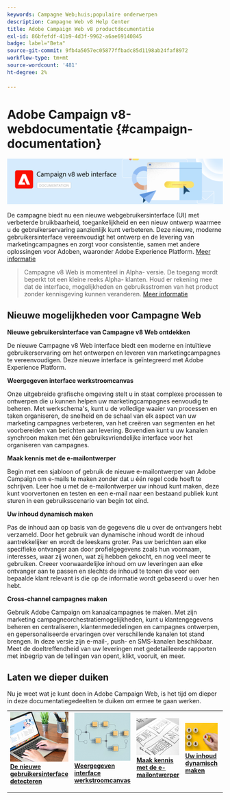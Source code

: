 ```yaml
---
keywords: Campagne Web;huis;populaire onderwerpen
description: Campagne Web v8 Help Center
title: Adobe Campaign Web v8 productdocumentatie
exl-id: 86bfefdf-41b9-4d3f-9962-a6ae69140845
badge: label="Beta"
source-git-commit: 9fb4a5057ec05877ffbadc85d1198ab24faf8972
workflow-type: tm+mt
source-wordcount: '481'
ht-degree: 2%

---
```


# Adobe Campaign v8-webdocumentatie {#campaign-documentation}

![](assets/do-not-localize/banner-documentationv8.png)

De campagne biedt nu een nieuwe webgebruikersinterface (UI) met verbeterde bruikbaarheid, toegankelijkheid en een nieuw ontwerp waarmee u de gebruikerservaring aanzienlijk kunt verbeteren. Deze nieuwe, moderne gebruikersinterface vereenvoudigt het ontwerp en de levering van marketingcampagnes en zorgt voor consistentie, samen met andere oplossingen voor Adoben, waaronder Adobe Experience Platform. [Meer informatie](get-started/get-started.md)

>Campagne v8 Web is momenteel in Alpha- versie. De toegang wordt beperkt tot een kleine reeks Alpha- klanten. Houd er rekening mee dat de interface, mogelijkheden en gebruiksstromen van het product zonder kennisgeving kunnen veranderen. [Meer informatie](rn/whats-new.md)

## Nieuwe mogelijkheden voor Campagne Web

**Nieuwe gebruikersinterface van Campagne v8 Web ontdekken**

De nieuwe Campagne v8 Web interface biedt een moderne en intuïtieve gebruikerservaring om het ontwerpen en leveren van marketingcampagnes te vereenvoudigen. Deze nieuwe interface is geïntegreerd met Adobe Experience Platform.

**Weergegeven interface werkstroomcanvas**

Onze uitgebreide grafische omgeving stelt u in staat complexe processen te ontwerpen die u kunnen helpen uw marketingcampagnes eenvoudig te beheren. Met werkschema&#39;s, kunt u de volledige waaier van processen en taken organiseren, de snelheid en de schaal van elk aspect van uw marketing campagnes verbeteren, van het creëren van segmenten en het voorbereiden van berichten aan levering. Bovendien kunt u uw kanalen synchroon maken met één gebruiksvriendelijke interface voor het organiseren van campagnes.

**Maak kennis met de e-mailontwerper**

Begin met een sjabloon of gebruik de nieuwe e-mailontwerper van Adobe Campaign om e-mails te maken zonder dat u één regel code hoeft te schrijven. Leer hoe u met de e-mailontwerper uw inhoud kunt maken, deze kunt voorvertonen en testen en een e-mail naar een bestaand publiek kunt sturen in een gebruiksscenario van begin tot eind.

**Uw inhoud dynamisch maken**

Pas de inhoud aan op basis van de gegevens die u over de ontvangers hebt verzameld. Door het gebruik van dynamische inhoud wordt de inhoud aantrekkelijker en wordt de leeskans groter. Pas uw berichten aan elke specifieke ontvanger aan door profielgegevens zoals hun voornaam, interesses, waar zij wonen, wat zij hebben gekocht, en nog veel meer te gebruiken. Creeer voorwaardelijke inhoud om uw leveringen aan elke ontvanger aan te passen en slechts de inhoud te tonen die voor een bepaalde klant relevant is die op de informatie wordt gebaseerd u over hen hebt.

**Cross-channel campagnes maken**

Gebruik Adobe Campaign om kanaalcampagnes te maken. Met zijn marketing campagneorchestratiemogelijkheden, kunt u klantengegevens beheren en centraliseren, klantenmededelingen en campagnes ontwerpen, en gepersonaliseerde ervaringen over verschillende kanalen tot stand brengen. In deze versie zijn e-mail-, push- en SMS-kanalen beschikbaar. Meet de doeltreffendheid van uw leveringen met gedetailleerde rapporten met inbegrip van de tellingen van opent, klikt, vooruit, en meer.

## Laten we dieper duiken

Nu je weet wat je kunt doen in Adobe Campaign Web, is het tijd om dieper in deze documentatiegedeelten te duiken om ermee te gaan werken.

<table style="table-layout:fixed"><tr style="border: 0;">
<td>
<a href="get-started/user-interface.md">
<img alt="nieuwe interface" src="assets/do-not-localize/menu-ui.jpeg">
</a>
<div><a href="get-started/user-interface.md"><strong>De nieuwe gebruikersinterface detecteren</strong>
</div>
<p>
</td>
<td>
<a href="workflows/gs-workflows.md">
<img alt="Validatie" src="assets/do-not-localize/menu-workflows.jpeg">
</a>
<div>
<a href="workflows/gs-workflows.md"><strong>Weergegeven interface werkstroomcanvas</strong></a>
</div>
<p>
</td>
<td>
<a href="content/get-started-email-designer.md">
<img alt="Onfrequent" src="assets/do-not-localize/menu-design.jpg">
</a>
<div>
<a href="content/get-started-email-designer.md"><strong>Maak kennis met de e-mailontwerper</strong></a>
</div>
<p></td>
<td>
<a href="personalization/gs-personalization.md">
<img alt="Doelgroepen" src="assets/do-not-localize/menu-dynamic.jpg">
</a>
<div>
<a href="personalization/gs-personalization.md"><strong>Uw inhoud dynamisch maken</strong></a>
</div>
<p>
</td>
<td>
<a href="campaigns/gs-campaigns.md">
<img alt="Validatie" src="assets/do-not-localize/menu-campaign.jpeg">
</a>
<div>
<a href="campaigns/gs-campaigns.md"><strong>Cross-channel campagnes maken</strong></a>
</div>
<p>
</td>
</tr></table>

<!--
<table style="table-layout:fixed">
<tr style="border: 0;"><td width="30%"><a href="get-started/user-interface.md">
<img alt="new UI" src="assets/do-not-localize/menu-ui.jpeg" width="150px">
</a></td><td>Discover Campaign Web new user interface, latest improvements, key capabilities. Learn how to use them to build cross-channel campaigns for your audiences. With its user-friendly features, Campaign helps you streamline personalized cross-channel campaign creation process, drive results, and gain a competitive edge.</td></tr>
<tr style="border: 0;"><td width="30%"><a href="get-started/user-interface.md">
<img alt="new UI" src="assets/do-not-localize/menu-workflows.jpeg" width="150px">
</a></td><td>Our comprehensive graphical canvas makes it easy for you to design processes such as segmentation, campaign execution, and more. With this advanced tool at your fingertips, you can streamline your workflow and elevate your campaigns.</td></tr>
<tr style="border: 0;"><td width="30%"><a href="get-started/user-interface.md">
<img alt="new UI" src="assets/do-not-localize/menu-design.jpg" width="150px">
</a></td><td>Start from a template, or use Adobe Campaign's new Email Designer to create emails without having to write a single line of code. Learn how to use the Email Designer to create your content, preview and test it, and send an email to an existing audience in an end-to-end use case.</td></tr>
<tr style="border: 0;"><td width="30%"><a href="get-started/user-interface.md">
<img alt="new UI" src="assets/do-not-localize/menu-dynamic.jpg" width="150px">
</a></td><td>Create conditional content to define dynamic personalization based on the recipient's profile, automatically replacing text blocks and images when certain conditions are met. This feature can take your campaigns to new heights and deliver highly targeted, personalized experiences to your audience</td></tr>
<tr style="border: 0;"><td width="30%"><a href="get-started/user-interface.md">
<img alt="new UI" src="assets/do-not-localize/menu-campaign.jpeg" width="150px">
</a></td><td>Adobe Campaign capabilities help you manage centralized customer data, design customer communications and campaigns, and create personalized experiences across different channels: Email, Push and SMS.</td></tr>
</table>
-->









